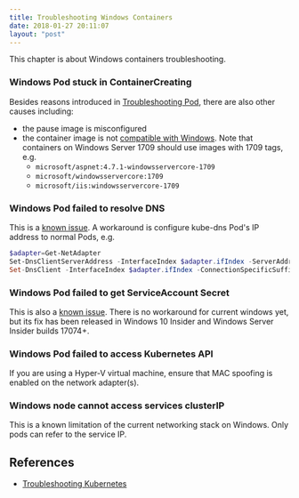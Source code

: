 ```yaml
---
title: Troubleshooting Windows Containers
date: 2018-01-27 20:11:07
layout: "post"
---
```


This chapter is about Windows containers troubleshooting.

### Windows Pod stuck in ContainerCreating

Besides reasons introduced in [Troubleshooting Pod](pod.html), there are also other causes including:

* the pause image is misconfigured
* the container image is not [compatible with Windows](https://docs.microsoft.com/en-us/virtualization/windowscontainers/deploy-containers/version-compatibility). Note that containers on Windows Server 1709 should use images with 1709 tags, e.g.
  * `microsoft/aspnet:4.7.1-windowsservercore-1709`
  * `microsoft/windowsservercore:1709`
  * `microsoft/iis:windowsservercore-1709`

### Windows Pod failed to resolve DNS

This is a [known issue](https://github.com/Azure/acs-engine/issues/2027). A workaround is configure kube-dns Pod's IP address to normal Pods, e.g.

```powershell
$adapter=Get-NetAdapter
Set-DnsClientServerAddress -InterfaceIndex $adapter.ifIndex -ServerAddresses 10.244.0.2,10.244.0.3
Set-DnsClient -InterfaceIndex $adapter.ifIndex -ConnectionSpecificSuffix "default.svc.cluster.local"
```

### Windows Pod failed to get ServiceAccount Secret

This is also a [known issue](https://github.com/moby/moby/issues/28401). There is no workaround for current windows yet, but its fix has been released in Windows 10 Insider and Windows Server Insider builds 17074+.

### Windows Pod failed to access Kubernetes API

If you are using a Hyper-V virtual machine, ensure that MAC spoofing is enabled on the network adapter(s).

### Windows node cannot access services clusterIP

This is a known limitation of the current networking stack on Windows. Only pods can refer to the service IP.

## References

* [Troubleshooting Kubernetes](https://docs.microsoft.com/en-us/virtualization/windowscontainers/kubernetes/common-problems)
